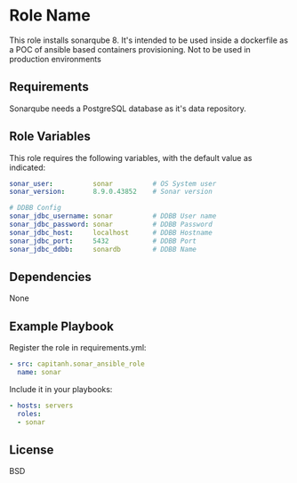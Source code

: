 Role Name
=========
This role installs sonarqube 8. It's intended to be used inside a dockerfile as a POC of ansible based containers provisioning. Not to be used in production environments

Requirements
------------
Sonarqube needs a PostgreSQL database as it's data repository.

Role Variables
--------------
This role requires the following variables, with the default value as indicated:
```yaml
sonar_user:          sonar          # OS System user
sonar_version:       8.9.0.43852    # Sonar version

# DDBB Config
sonar_jdbc_username: sonar          # DDBB User name
sonar_jdbc_password: sonar          # DDBB Password
sonar_jdbc_host:     localhost      # DDBB Hostname
sonar_jdbc_port:     5432           # DDBB Port
sonar_jdbc_ddbb:     sonardb        # DDBB Name
```

Dependencies
------------
None

Example Playbook
----------------
Register the role in requirements.yml:
```yaml
- src: capitanh.sonar_ansible_role
  name: sonar
```
Include it in your playbooks:
```yaml
- hosts: servers
  roles:
  - sonar
```

License
-------
BSD
